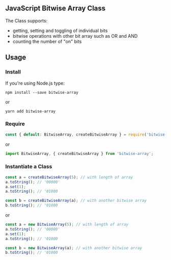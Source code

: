 ## JavaScript Bitwise Array Class

The Class supports:

- getting, setting and toggling of individual bits
- bitwise operations with other bit array such as OR and AND
- counting the number of "on" bits

## Usage

### Install

If you're using Node.js type:

```shell
npm install --save bitwise-array
```

or

```shell
yarn add bitwise-array
```

### Require

```javascript
const { default: BitwiseArray, createBitwiseArray } = require('bitwise-array');
```

or

```javascript
import BitwiseArray, { createBitwiseArray } from 'bitwise-array';
```

### Instantiate a Class

```javascript
const a = createBitwiseArray(5); // with length of array
a.toString(); // '00000'
a.set(1);
a.toString(); // '01000

const b = createBitwiseArray(a); // with another bitwise array
b.toString(); // '01000
```

or

```javascript
const a = new BitwiseArray(5); // with length of array
a.toString(); // '00000'
a.set(1);
a.toString(); // '01000

const b = new BitwiseArray(a); // with another bitwise array
b.toString(); // '01000
```

